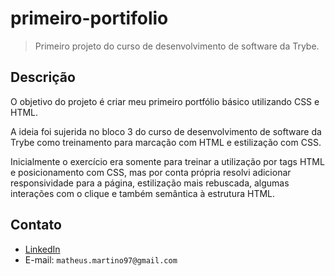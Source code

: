 # primeiro-portifolio
>Primeiro projeto do curso de desenvolvimento de software da Trybe.

## Descrição
O objetivo do projeto é criar meu primeiro portfólio básico utilizando CSS e HTML. 

A ideia foi sujerida no bloco 3 do curso de desenvolvimento de software da Trybe como treinamento para marcação com HTML e estilização com CSS.

Inicialmente o exercício era somente para treinar a utilização por tags HTML e posicionamento com CSS, mas por conta própria resolvi adicionar responsividade para a página, estilização mais rebuscada, algumas interações com o clique e também semântica à estrutura HTML.

## Contato
* [LinkedIn](https://www.linkedin.com/in/matheus-martino/)
* E-mail: `matheus.martino97@gmail.com`
